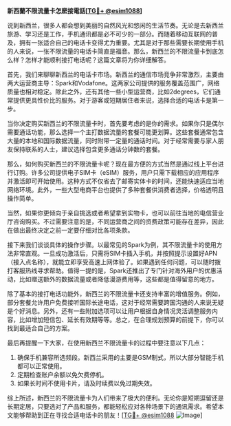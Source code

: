 **新西蘭不限流量卡怎麽接電話[[TG💪+ @esim1088](https://t.me/s/esim1088)]**

说到新西兰，很多人都会想到美丽的自然风光和悠闲的生活节奏。无论是去新西兰旅游、学习还是工作，手机通讯都是必不可少的一部分。而随着移动互联网的普及，拥有一张适合自己的电话卡变得尤为重要。尤其是对于那些需要长期使用手机的人来说，一张不限流量的电话卡简直是福音。那么，新西兰的不限流量卡到底怎么样？怎样才能顺利接打电话呢？这篇文章将为你详细解答。

首先，我们来聊聊新西兰的电话卡市场。新西兰的通信市场竞争非常激烈，主要由两大运营商主导：Spark和Vodafone。这两家公司提供的服务覆盖范围广，网络质量也相对稳定。除此之外，还有其他一些小型运营商，比如2degrees，它们通常提供更具性价比的服务。对于游客或短期居住者来说，选择合适的电话卡是第一步。

当你决定购买新西兰的不限流量卡时，首先要考虑的是你的需求。如果你只是偶尔需要通话功能，那么选择一个主打数据流量的套餐可能更划算。这些套餐通常包含大量的本地和国际数据流量，同时附带一定量的通话时间。对于经常需要与家人朋友保持联系的人士，建议选择包含更多通话分钟数的套餐。

那么，如何购买新西兰的不限流量卡呢？现在最方便的方式当然是通过线上平台进行订购。许多公司提供电子SIM卡（eSIM）服务，用户只需下载相应的应用程序并激活即可开始使用。这种方式不仅省去了邮寄实体卡的时间，还能快速适应当地网络环境。此外，一些大型电商平台也提供了多种套餐供消费者选择，价格透明且操作简单。

当然，如果你更倾向于亲自挑选或者希望拿到实物卡，也可以前往当地的电信营业厅咨询购买。不过需要注意的是，不同运营商之间的资费政策可能存在差异，因此在做出最终决定之前一定要仔细对比各项条款。

接下来我们谈谈具体的操作步骤。以最常见的Spark为例，其不限流量卡的使用方法非常直观。一旦成功激活后，只需将SIM卡插入手机，并按照提示设置好APN（接入点名称），就能立即享受高速上网体验了。如果遇到任何问题，可以随时拨打客服热线寻求帮助。值得一提的是，Spark还推出了专门针对海外用户的优惠活动，比如赠送额外的数据流量或者降低漫游费用等，这些都是值得留意的地方。

除了基本的接打电话功能外，新西兰的不限流量卡还支持丰富的增值服务。例如，部分套餐允许用户免费接听国际长途电话，这对于经常需要跨国沟通的人来说无疑是个好消息。另外，还有一些附加选项可以让用户根据自身情况灵活调整服务内容，比如增加短信包、延长有效期等等。总之，在合理规划预算的前提下，你可以找到最适合自己的方案。

最后再提醒一下大家，在使用新西兰不限流量卡的过程中要注意以下几点：
1. 确保手机兼容所选频段。新西兰采用的主要是GSM制式，所以大部分智能手机都可以正常使用。
2. 定期检查账户余额以免欠费停机。
3. 如果长时间不使用卡片，请及时续费以免过期失效。

综上所述，新西兰的不限流量卡为人们带来了极大的便利。无论你是短期逗留还是长期定居，只要选对了产品和服务，都能轻松应对各种场景下的通讯需求。希望本文能够帮助到正在寻找合适电话卡的朋友！[[TG💪+ @esim1088](https://t.me/s/esim1088) ![Image](https://i.postimg.cc/4NQfJmqS/Snipaste-2025-05-13-00-14-12.png)]